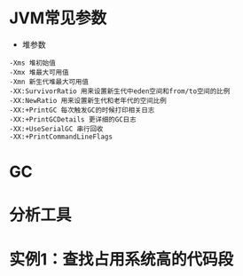 # JVM常见参数
* 堆参数
```
-Xms 堆初始值
-Xmx 堆最大可用值
-Xmn 新生代堆最大可用值
-XX:SurvivorRatio 用来设置新生代中eden空间和from/to空间的比例
-XX:NewRatio 用来设置新生代和老年代的空间比例
-XX:+PrintGC 每次触发GC的时候打印相关日志
-XX:+PrintGCDetails 更详细的GC日志
-XX:+UseSerialGC 串行回收
-XX:+PrintCommandLineFlags 
```
# GC

# 分析工具



# 实例1：查找占用系统高的代码段



